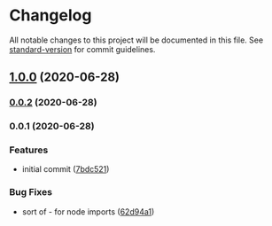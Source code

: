 # Changelog

All notable changes to this project will be documented in this file. See [standard-version](https://github.com/conventional-changelog/standard-version) for commit guidelines.

## [1.0.0](https://github.com/sketchbuch/electron-parcel/compare/v0.0.2...v1.0.0) (2020-06-28)

### [0.0.2](https://github.com/sketchbuch/electron-parcel/compare/v0.0.1...v0.0.2) (2020-06-28)

### 0.0.1 (2020-06-28)


### Features

* initial commit ([7bdc521](https://github.com/sketchbuch/electron-parcel/commit/7bdc52127b895cbd76fa7af94e3ee7243e4d3e87))


### Bug Fixes

* sort of - for node imports ([62d94a1](https://github.com/sketchbuch/electron-parcel/commit/62d94a11d06b629104b5da3d479a0b025e7906f0))
